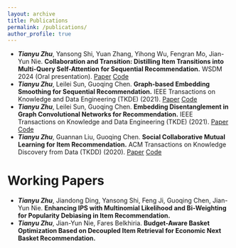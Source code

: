 ```yaml
---
layout: archive
title: Publications
permalink: /publications/
author_profile: true
---
```


* ***Tianyu Zhu***, Yansong Shi, Yuan Zhang, Yihong Wu, Fengran Mo, Jian-Yun Nie. **Collaboration and Transition: Distilling Item Transitions into Multi-Query Self-Attention for Sequential Recommendation.** WSDM 2024 (Oral presentation). [Paper](https://arxiv.org/pdf/2311.01056) [Code](https://github.com/zhuty16/MQSA-TED)
* ***Tianyu Zhu***, Leilei Sun, Guoqing Chen. **Graph-based Embedding Smoothing for Sequential Recommendation.** IEEE Transactions on Knowledge and Data Engineering (TKDE) (2021). [Paper](https://ieeexplore.ieee.org/abstract/document/9405450?casa_token=H9BLiC5GkqoAAAAA:CDnkn4T_TlbDUPzMPVQZNata6XlS6t_precdKAZdH-Yymk4tBJNKrOknBU7cM9SaRFHJb_K84G8) [Code](https://github.com/zhuty16/GES)
* ***Tianyu Zhu***, Leilei Sun, Guoqing Chen. **Embedding Disentanglement in Graph Convolutional Networks for Recommendation.** IEEE Transactions on Knowledge and Data Engineering (TKDE) (2021). [Paper](https://ieeexplore.ieee.org/abstract/document/9449924?casa_token=6Hmtinsmm8wAAAAA:e2j--64R4J82dZMjKsQkHjj7TcfFGCKYPfNO8Q7d9EW5Ro7dWBpmQ5x8l6w7KzbbDiyR_Gp5TAg) [Code](https://github.com/zhuty16/CIGCN)
* ***Tianyu Zhu***, Guannan Liu, Guoqing Chen. **Social Collaborative Mutual Learning for Item Recommendation.** ACM Transactions on Knowledge Discovery from Data (TKDD) (2020). [Paper](https://dl.acm.org/doi/abs/10.1145/3387162?casa_token=CfxOOji5UukAAAAA:1qivs-DI3qza8LBX2tduTl2WvWvpKAmI5jRViBot-S6g64beMNWIc3xQVWP1FuVqChJSgcSQ_X0) [Code](https://github.com/zhuty16/SCML)


Working Papers
===
* ***Tianyu Zhu***, Jiandong Ding, Yansong Shi, Feng Ji, Guoqing Chen, Jian-Yun Nie. **Enhancing IPS with Multinomial Likelihood and Bi-Weighting for Popularity Debiasing in Item Recommendation.** 
* ***Tianyu Zhu***, Jian-Yun Nie, Fares Belkhiria. **Budget-Aware Basket Optimization Based on Decoupled Item Retrieval for Economic Next Basket Recommendation.** 
